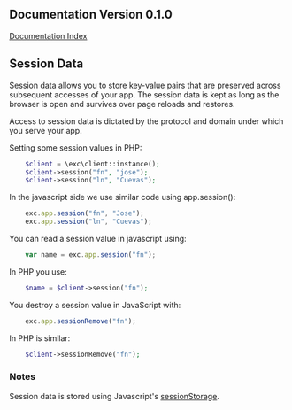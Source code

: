 ## Documentation Version 0.1.0 ##
[Documentation Index](./doc_index.md)<br>

## Session Data ##

Session data allows you to store key-value pairs that are preserved across subsequent accesses of your app. The session data is kept as long as the browser is open and survives over page reloads and restores.

Access to session data is dictated by the protocol and domain under which you serve your app.

Setting some session values in PHP:
```PHP
	$client = \exc\client::instance();
	$client->session("fn", "jose");
	$client->session("ln", "Cuevas");
```
In the javascript side we use similar code using app.session():

```JavaScript
	exc.app.session("fn", "Jose");
	exc.app.session("ln", "Cuevas");
```

You can read a session value in javascript using:
```JavaScript
	var name = exc.app.session("fn");
```

In PHP you use:
```PHP
	$name = $client->session("fn");
```

You destroy a session value in JavaScript with:
```JavaScript
	exc.app.sessionRemove("fn");
```
In PHP is similar:
```PHP
	$client->sessionRemove("fn");
```

### Notes ###
Session data is stored using Javascript's [sessionStorage]( https://developer.mozilla.org/en-US/docs/Web/API/Window/sessionStorage).
